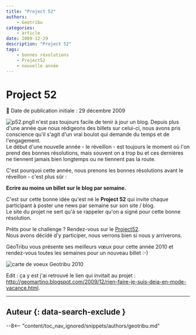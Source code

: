 ```yaml
---
title: "Project 52"
authors:
    - Geotribu
categories:
    - article
date: 2009-12-29
description: "Project 52"
tags:
    - bonnes résolutions
    - Project52
    - nouvelle année
---
```


# Project 52

:calendar: Date de publication initiale : 29 décembre 2009

![p52.png](http://88.191.39.115/fabien/geotribu/logos/p52_60x75.png)Il n'est pas toujours facile de tenir à jour un blog. Depuis plus d'une année que nous rédigeons des billets sur celui-ci, nous avons pris conscience qu'il s'agit d'un vrai boulot qui demande du temps et de l'engagement.  
Le début d'une nouvelle année - le réveillon - est toujours le moment où l'on prend des bonnes résolutions, mais souvent on a trop bu et ces dernières ne tiennent jamais bien longtemps ou ne tiennent pas la route.

C'est pourquoi cette année, nous prenons les bonnes résolutions avant le réveillon - c'est plus sûr :

**Ecrire au moins un billet sur le blog par semaine.**

C'est sur cette bonne idée qu'est né le **Project 52** qui invite chaque participant à poster une news par semaine sur son site / blog.  
Le site du projet ne sert qu'à se rappeler qu'on a signé pour cette bonne résolution.  

Prêts pour le challenge ? Rendez-vous sur le [Project52](http://project52.info/).  
Nous avons décidé d'y participer, nous verrons bien si nous y arriverons.

GéoTribu vous présente ses meilleurs vœux pour cette année 2010 et rendez-vous toutes les semaines pour un nouveau billet :-)

![carte de voeux Geotribu 2010](http://88.191.39.115/fabien/geotribu/logos/happy_year_2010.png "carte de voeux Geotribu 2010")

Edit : ça y est j'ai retrouvé le lien qui invitait au projet : <http://geomartino.blogspot.com/2009/12/rien-faire-je-suis-deja-en-mode-vacance.html>.

----

## Auteur {: data-search-exclude }

--8<-- "content/toc_nav_ignored/snippets/authors/geotribu.md"
